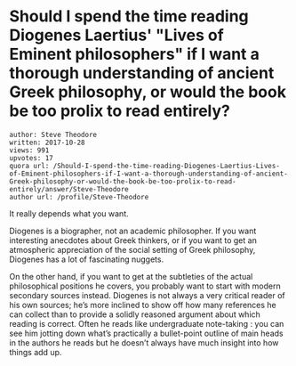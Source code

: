 # Should I spend the time reading Diogenes Laertius' "Lives of Eminent philosophers" if I want a thorough understanding of ancient Greek philosophy, or would the book be too prolix to read entirely?

	author: Steve Theodore
	written: 2017-10-28
	views: 991
	upvotes: 17
	quora url: /Should-I-spend-the-time-reading-Diogenes-Laertius-Lives-of-Eminent-philosophers-if-I-want-a-thorough-understanding-of-ancient-Greek-philosophy-or-would-the-book-be-too-prolix-to-read-entirely/answer/Steve-Theodore
	author url: /profile/Steve-Theodore


It really depends what you want.

Diogenes is a biographer, not an academic philosopher. If you want interesting anecdotes about Greek thinkers, or if you want to get an atmospheric appreciation of the social setting of Greek philosophy, Diogenes has a lot of fascinating nuggets.

On the other hand, if you want to get at the subtleties of the actual philosophical positions he covers, you probably want to start with modern secondary sources instead. Diogenes is not always a very critical reader of his own sources; he’s more inclined to show off how many references he can collect than to provide a solidly reasoned argument about which reading is correct. Often he reads like undergraduate note-taking : you can see him jotting down what’s practically a bullet-point outline of main heads in the authors he reads but he doesn’t always have much insight into how things add up.

